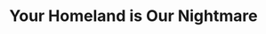 ---
layout: link
title:  "Your Homeland is Our Nightmare"
categories: link-in-bio
link: https://transit.berkeley.edu/archives/your-homeland-is-our-nightmare/
---
